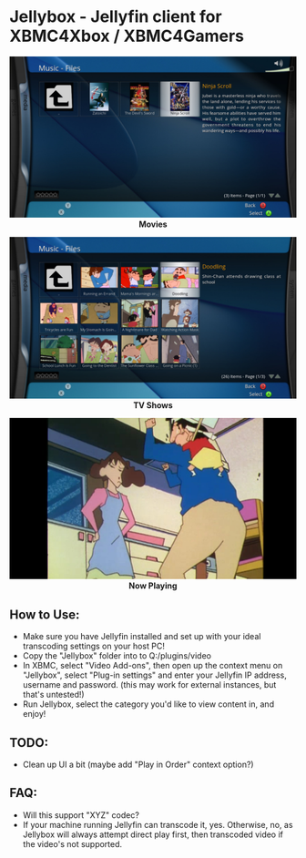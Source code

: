 # Jellybox - Jellyfin client for XBMC4Xbox / XBMC4Gamers

<p align="center">
  <img src="https://github.com/faithvoid/script.jellybox/blob/main/screenshots/movies.jpg" alt="Movies" /><br>
  <strong>Movies</strong>
</p>
<p align="center">
  <img src="https://github.com/faithvoid/script.jellybox/blob/main/screenshots/tv.jpg" alt="TV Shows" /><br>
  <strong>TV Shows</strong>
</p>
<p align="center">
  <img src="https://github.com/faithvoid/script.jellybox/blob/main/screenshots/nowplaying.jpg" alt="Now Playing" /><br>
  <strong>Now Playing</strong>
</p>

## How to Use:
- Make sure you have Jellyfin installed and set up with your ideal transcoding settings on your host PC!
- Copy the "Jellybox" folder into to Q:/plugins/video
- In XBMC, select "Video Add-ons", then open up the context menu on "Jellybox", select "Plug-in settings" and enter your Jellyfin IP address, username and password. (this may work for external instances, but that's untested!)
- Run Jellybox, select the category you'd like to view content in, and enjoy!

## TODO:
- Clean up UI a bit (maybe add "Play in Order" context option?)

## FAQ:
- Will this support "XYZ" codec?
- If your machine running Jellyfin can transcode it, yes. Otherwise, no, as Jellybox will always attempt direct play first, then transcoded video if the video's not supported.
